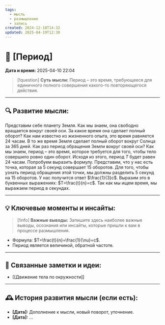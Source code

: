 ```yaml
---
tags:
  - мысль
  - размышление
  - запись
created: 2024-12-18T14:32
updated: 2025-04-19T12:30
---
```


# 💭  [Период]

**Дата и время:** 2025-04-10 22:04

> [!question] **Суть мысли:**
> Период – это время, требующееся для единичного полного совершения какого-то повторяющегося действия.

---

## 🔍 Развитие мысли:

Представим себе планету Земля. Как мы знаем, она свободно вращается вокруг своей оси. За какое время она сделает полный оборот? Как нам известно из жизненного опыта, это время равняется 24 часам. В то же время Земля сделает полный оборот вокруг Солнца за 365 дней. Как раз период обращения Земли вокруг своей оси? 
Как мы знаем, период – это время, которое требуется для того, чтобы тело совершило ровно один оборот. Исходя из этого, период $T$ будет равен 24 часам. Попробуем выразить формулу. Представим, что у нас есть точка, которая за 5 секунд совершает 15 оборотов. Для того, чтобы узнать период обращения этой точки, мы должны разделить 5 секунд на 15 оборотов. У нас получится ответ $\frac{1}{3}с$. Выразим это в буквенных выражениях: $T=\frac{t}{n}=с$. Так как мы ищем время, мы выражаем период в секундах.

---

## 💡 Ключевые моменты и инсайты:

> [!info] **Важные выводы:**
> Запишите здесь наиболее важные выводы, осознания или инсайты, которые пришли к вам в процессе размышления.

- Формула: $T=\frac{t}{n}=\frac{1}{\nu}=с$.
- Период является величиной, обратной частоте.

---

## 🔄 Связанные заметки и идеи:

- [[Движение тела по окружности]]

---

## 🕰️ История развития мысли (если есть):

* **[Дата]:**  Дополнение к мысли, новый поворот, уточнение.
* **[Дата]:**  ...